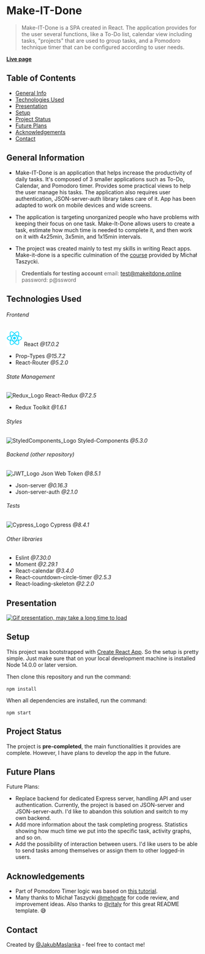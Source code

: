 # Make-IT-Done

> Make-IT-Done is a SPA created in React. The application provides for the user several functions, like a To-Do list, calendar view including tasks, "projects" that are used to group tasks, and a Pomodoro technique timer that can be configured according to user needs.



**[Live page](https://www.makeitdone.online/)**

## Table of Contents

- [General Info](https://github.com/JakubMaslanka/Make-IT-Done#general-information)
- [Technologies Used](https://github.com/JakubMaslanka/Make-IT-Done#technologies-used)
- [Presentation](https://github.com/JakubMaslanka/Make-IT-Done#presentation)
- [Setup](https://github.com/JakubMaslanka/Make-IT-Done#setup)
- [Project Status](https://github.com/JakubMaslanka/Make-IT-Done#project-status)
- [Future Plans](https://github.com/JakubMaslanka/Make-IT-Done#future-plans)
- [Acknowledgements](https://github.com/JakubMaslanka/Make-IT-Done#acknowledgements)
- [Contact](https://github.com/JakubMaslanka/Make-IT-Done#contact)

## General Information

- Make-IT-Done is an application that helps increase the productivity of daily tasks. It's composed of 3 smaller applications such as To-Do, Calendar, and Pomodoro timer. Provides some practical views to help the user manage his tasks. The application also requires user authentication, JSON-server-auth library takes care of it. App has been adapted to work on mobile devices and wide screens.

- The application is targeting unorganized people who have problems with keeping their focus on one task. Make-It-Done allows users to create a task, estimate how much time is needed to complete it, and then work on it with 4x25min, 3x5min, and 1x15min intervals.

- The project was created mainly to test my skills in writing React apps. 
  Make-it-done is a specific culmination of the [course](https://kursreacta.pl/) provided by Michał Taszycki.

> **Credentials for testing account**
> email: test@makeitdone.online
> password: p@ssword

## Technologies Used

###### Frontend
<img src="/img/React_Logo.svg" alt="React_Logo" style="width: 42px;" />  React *@17.0.2*

- Prop-Types *@15.7.2*
- React-Router *@5.2.0*

###### State Management
<img src="/img/reduxlogo.svg" alt="Redux_Logo" style="width: 42px;" />  React-Redux *@7.2.5*

- Redux Toolkit *@1.6.1*

###### Styles
<img src="/img/styled-components.png" alt="StyledComponents_Logo" style="width: 52px;" />  Styled-Components *@5.3.0*

###### Backend (other repository)
<img src="/img/JWTlogo.svg" alt="JWT_Logo" style="width: 42px;" />  Json Web Token *@8.5.1*

- Json-server *@0.16.3*
- Json-server-auth *@2.1.0*

###### Tests
<img src="/img/cypresslogo.svg" alt="Cypress_Logo" style="width: 42px;" />  Cypress *@8.4.1*

###### Other libraries
- Eslint *@7.30.0*
- Moment *@2.29.1*
- React-calendar *@3.4.0*
- React-countdown-circle-timer *@2.5.3*
- React-loading-skeleton *@2.2.0*

## Presentation

[![Gif presentation, may take a long time to load](/img/Gif_Demo.gif)](/img/Gif_Demo.gif)

## Setup

This project was bootstrapped with [Create React App](https://github.com/facebook/create-react-app). So the setup is pretty simple. Just make sure that on your local development machine is installed Node 14.0.0 or later version.

Then clone this repository and run the command:

`npm install`

When all dependencies are installed, run the command:

`npm start`

## Project Status

The project is **pre-completed**, the main functionalities it provides are complete. However, I have plans to develop the app in the future.

## Future Plans

Future Plans:

- Replace backend for dedicated Express server, handling API and user authentication. Currently, the project is based on JSON-server and JSON-server-auth. I'd like to abandon this solution and switch to my own backend.
- Add more information about the task completing progress. Statistics showing how much time we put into the specific task, activity graphs, and so on.
- Add the possibility of interaction between users. 
I'd like users to be able to send tasks among themselves or assign them to other logged-in users.

## Acknowledgements

- Part of Pomodoro Timer logic was based on [this tutorial](https://youtu.be/0PnSEPm2UKY).
- Many thanks to Michał Taszycki [@mehowte](https://github.com/mehowte) for code review, and improvement ideas. Also thanks to [@ritaly](https://github.com/ritaly) for this great README template. 😅

## Contact

Created by [@JakubMaslanka](https://github.com/JakubMaslanka) - feel free to contact me!